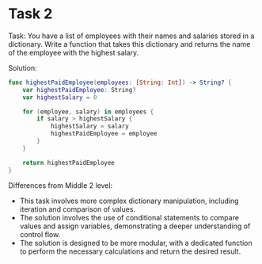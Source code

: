# Task 2

Task: You have a list of employees with their names and salaries stored in a
dictionary. Write a function that takes this dictionary and returns the name of
the employee with the highest salary.

Solution:

```swift
func highestPaidEmployee(employees: [String: Int]) -> String? {
    var highestPaidEmployee: String?
    var highestSalary = 0

    for (employee, salary) in employees {
        if salary > highestSalary {
            highestSalary = salary
            highestPaidEmployee = employee
        }
    }

    return highestPaidEmployee
}
```

Differences from Middle 2 level:

-   This task involves more complex dictionary manipulation, including iteration
    and comparison of values.
-   The solution involves the use of conditional statements to compare values
    and assign variables, demonstrating a deeper understanding of control flow.
-   The solution is designed to be more modular, with a dedicated function to
    perform the necessary calculations and return the desired result.
